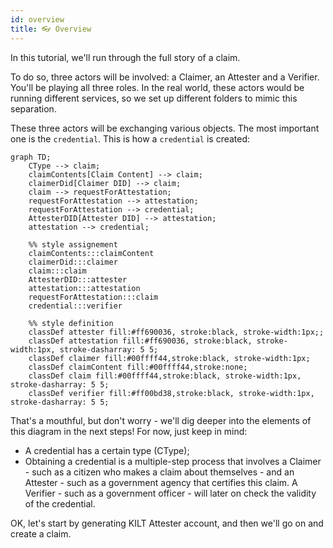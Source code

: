 ```yaml
---
id: overview
title: 👓 Overview
---
```


In this tutorial, we'll run through the full story of a claim.

To do so, three actors will be involved: a <span class="label-role claimer">Claimer</span>, an <span class="label-role attester">Attester</span> and a <span class="label-role verifier">Verifier</span>.
You'll be playing all three roles. In the real world, these actors would be running different services, so we set up different folders to mimic this separation.

These three actors will be exchanging various objects.
The most important one is the `credential`.
This is how a `credential` is created:

```mermaid
graph TD;
    CType --> claim;
    claimContents[Claim Content] --> claim;
    claimerDid[Claimer DID] --> claim;
    claim --> requestForAttestation;
    requestForAttestation --> attestation;
    requestForAttestation --> credential;
    AttesterDID[Attester DID] --> attestation;
    attestation --> credential;

    %% style assignement
    claimContents:::claimContent
    claimerDid:::claimer
    claim:::claim
    AttesterDID:::attester
    attestation:::attestation
    requestForAttestation:::claim
    credential:::verifier
    
    %% style definition
    classDef attester fill:#ff690036, stroke:black, stroke-width:1px;;
    classDef attestation fill:#ff690036, stroke:black, stroke-width:1px, stroke-dasharray: 5 5;
    classDef claimer fill:#00ffff44,stroke:black, stroke-width:1px;
    classDef claimContent fill:#00ffff44,stroke:none;
    classDef claim fill:#00ffff44,stroke:black, stroke-width:1px, stroke-dasharray: 5 5;
    classDef verifier fill:#ff00bd38,stroke:black, stroke-width:1px, stroke-dasharray: 5 5;
```

That's a mouthful, but don't worry - we'll dig deeper into the elements of this diagram in the next steps! For now, just keep in mind:

- A credential has a certain type (CType);
- Obtaining a credential is a multiple-step process that involves a <span class="label-role claimer">Claimer</span> - such as a citizen who makes a claim about themselves - and an <span class="label-role attester">Attester</span> - such as a government agency that certifies this claim. A <span class="label-role verifier">Verifier</span> - such as a government officer - will later on check the validity of the credential.

OK, let's start by generating KILT <span class="label-role attester">Attester</span> account, and then we'll go on and create a claim.
